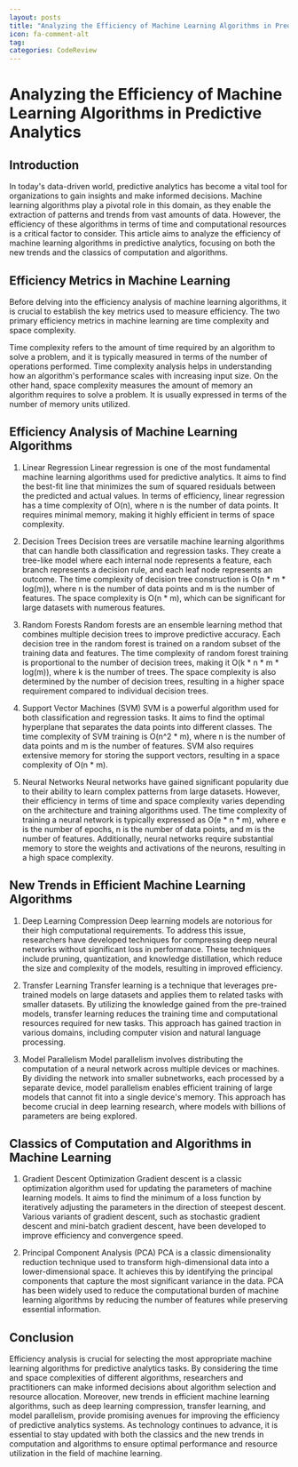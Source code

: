 ```yaml
---
layout: posts
title: "Analyzing the Efficiency of Machine Learning Algorithms in Predictive Analytics"
icon: fa-comment-alt
tag:      
categories: CodeReview
---
```



# Analyzing the Efficiency of Machine Learning Algorithms in Predictive Analytics

## Introduction
In today's data-driven world, predictive analytics has become a vital tool for organizations to gain insights and make informed decisions. Machine learning algorithms play a pivotal role in this domain, as they enable the extraction of patterns and trends from vast amounts of data. However, the efficiency of these algorithms in terms of time and computational resources is a critical factor to consider. This article aims to analyze the efficiency of machine learning algorithms in predictive analytics, focusing on both the new trends and the classics of computation and algorithms.

## Efficiency Metrics in Machine Learning
Before delving into the efficiency analysis of machine learning algorithms, it is crucial to establish the key metrics used to measure efficiency. The two primary efficiency metrics in machine learning are time complexity and space complexity.

Time complexity refers to the amount of time required by an algorithm to solve a problem, and it is typically measured in terms of the number of operations performed. Time complexity analysis helps in understanding how an algorithm's performance scales with increasing input size. On the other hand, space complexity measures the amount of memory an algorithm requires to solve a problem. It is usually expressed in terms of the number of memory units utilized.

## Efficiency Analysis of Machine Learning Algorithms
1. Linear Regression
Linear regression is one of the most fundamental machine learning algorithms used for predictive analytics. It aims to find the best-fit line that minimizes the sum of squared residuals between the predicted and actual values. In terms of efficiency, linear regression has a time complexity of O(n), where n is the number of data points. It requires minimal memory, making it highly efficient in terms of space complexity.

2. Decision Trees
Decision trees are versatile machine learning algorithms that can handle both classification and regression tasks. They create a tree-like model where each internal node represents a feature, each branch represents a decision rule, and each leaf node represents an outcome. The time complexity of decision tree construction is O(n * m * log(m)), where n is the number of data points and m is the number of features. The space complexity is O(n * m), which can be significant for large datasets with numerous features.

3. Random Forests
Random forests are an ensemble learning method that combines multiple decision trees to improve predictive accuracy. Each decision tree in the random forest is trained on a random subset of the training data and features. The time complexity of random forest training is proportional to the number of decision trees, making it O(k * n * m * log(m)), where k is the number of trees. The space complexity is also determined by the number of decision trees, resulting in a higher space requirement compared to individual decision trees.

4. Support Vector Machines (SVM)
SVM is a powerful algorithm used for both classification and regression tasks. It aims to find the optimal hyperplane that separates the data points into different classes. The time complexity of SVM training is O(n^2 * m), where n is the number of data points and m is the number of features. SVM also requires extensive memory for storing the support vectors, resulting in a space complexity of O(n * m).

5. Neural Networks
Neural networks have gained significant popularity due to their ability to learn complex patterns from large datasets. However, their efficiency in terms of time and space complexity varies depending on the architecture and training algorithms used. The time complexity of training a neural network is typically expressed as O(e * n * m), where e is the number of epochs, n is the number of data points, and m is the number of features. Additionally, neural networks require substantial memory to store the weights and activations of the neurons, resulting in a high space complexity.

## New Trends in Efficient Machine Learning Algorithms
1. Deep Learning Compression
Deep learning models are notorious for their high computational requirements. To address this issue, researchers have developed techniques for compressing deep neural networks without significant loss in performance. These techniques include pruning, quantization, and knowledge distillation, which reduce the size and complexity of the models, resulting in improved efficiency.

2. Transfer Learning
Transfer learning is a technique that leverages pre-trained models on large datasets and applies them to related tasks with smaller datasets. By utilizing the knowledge gained from the pre-trained models, transfer learning reduces the training time and computational resources required for new tasks. This approach has gained traction in various domains, including computer vision and natural language processing.

3. Model Parallelism
Model parallelism involves distributing the computation of a neural network across multiple devices or machines. By dividing the network into smaller subnetworks, each processed by a separate device, model parallelism enables efficient training of large models that cannot fit into a single device's memory. This approach has become crucial in deep learning research, where models with billions of parameters are being explored.

## Classics of Computation and Algorithms in Machine Learning
1. Gradient Descent Optimization
Gradient descent is a classic optimization algorithm used for updating the parameters of machine learning models. It aims to find the minimum of a loss function by iteratively adjusting the parameters in the direction of steepest descent. Various variants of gradient descent, such as stochastic gradient descent and mini-batch gradient descent, have been developed to improve efficiency and convergence speed.

2. Principal Component Analysis (PCA)
PCA is a classic dimensionality reduction technique used to transform high-dimensional data into a lower-dimensional space. It achieves this by identifying the principal components that capture the most significant variance in the data. PCA has been widely used to reduce the computational burden of machine learning algorithms by reducing the number of features while preserving essential information.

## Conclusion
Efficiency analysis is crucial for selecting the most appropriate machine learning algorithms for predictive analytics tasks. By considering the time and space complexities of different algorithms, researchers and practitioners can make informed decisions about algorithm selection and resource allocation. Moreover, new trends in efficient machine learning algorithms, such as deep learning compression, transfer learning, and model parallelism, provide promising avenues for improving the efficiency of predictive analytics systems. As technology continues to advance, it is essential to stay updated with both the classics and the new trends in computation and algorithms to ensure optimal performance and resource utilization in the field of machine learning.